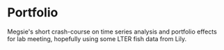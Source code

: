 # Portfolio

Megsie's short crash-course on time series analysis and portfolio effects for lab meeting, hopefully using some LTER fish data from Lily.
